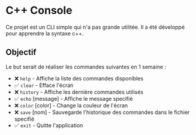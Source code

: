 # C++ Console

Ce projet est un CLI simple qui n'a pas grande utilitée. Il a été développé pour apprendre la syntaxe c++.

## Objectif

Le but serait de réaliser les commandes suivantes en 1 semaine :

- ❌ `help` - Affiche la liste des commandes disponibles
- ✅ `clear` - Efface l'écran
- ❌ `history` - Affiche les dernière commandes utilisés
- ✅ `echo` [message] - Affiche le message specifié
- ❌ `color` [color] - Change la couleur de l'écran
- ❌ `save` [nom] - Sauvegarde l'historique des commandes dans le fichier specifié
- ✅ `exit` - Quitte l'application
